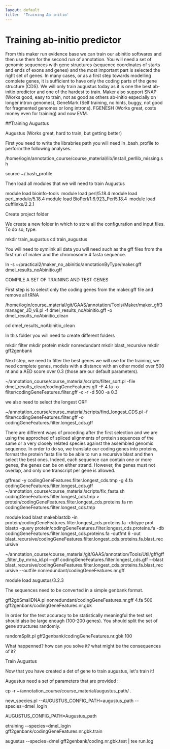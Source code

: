 ```yaml
---
layout: default
title:  'Training Ab-initio'
---
```


# Training ab-initio predictor

From this maker run evidence base we can train our abinitio softwares and then use them for the second run of annotation. 
You will need a set of genomic sequences with gene structures (sequence coordinates of starts and ends of exons and genes) and the most important part is selected the right set of genes. 
In many cases, or as a first step towards modelling complete genes, it is sufficient to have only the coding parts of the gene structure (CDS).
We will only train augustus today as it is one the best ab-initio predictor and one of the hardest to train.
Maker also support SNAP (Works good, easy to train, not as good as others ab-initio especially on longer intron genomes), GeneMark (Self training, no hints, buggy, not good for fragmented genomes or long introns).
FGENESH (Works great, costs money even for training) and now EVM.


##Training Augustus

Augustus (Works great, hard to train, but getting better)

First you need to write the librabries path you will need in .bash_profile to perform the following analyses.

/home/login/annotation_course/course_material/lib/install_perllib_missing.sh

source ~/.bash_profile

Then load all modules that we will need to train Augustus

module load bioinfo-tools 
module load perl/5.18.4
module load perl_module/5.18.4
module load BioPerl/1.6.923_Perl5.18.4 
module load cufflinks/2.2.1

Create project folder

We create a new folder in which to store all the configuration and input files. To do so, type:

mkdir train_augustus
cd train_augustus

You will need to symlink all data you will need such as the gff files from the first run of maker and the chromosome 4 fasta sequence.

ln -s ~/practical2/maker_no_abinitio/annotationByType/maker.gff dmel_results_noAbinitio.gff

COMPILE A SET OF TRAINING AND TEST GENES

First step is to select only the coding genes from the maker.gff file and remove all tRNA

/home/login/course_material/git/GAAS/annotation/Tools/Maker/maker_gff3manager_JD_v8.pl -f dmel_results_noAbinitio.gff -o dmel_results_noAbinitio_clean

cd dmel_results_noAbinitio_clean

In this folder you will need to create different folders

mkdir filter
mkdir protein
mkdir nonredundant
mkdir blast_recursive
mkdir gff2genbank

Next step, we need to filter the best genes we will use for the training, we need complete genes, models with a distance with an other model over 500 nt and a AED score over 0.3 (those are our default parameters).

~/annotation_course/course_material/scripts/filter_sort.pl -file dmel_results_clean/codingGeneFeatures.gff -F 4.fa -o filter/codingGeneFeatures.filter.gff -c -r -d 500 -a 0.3

we also need to select the longest ORF

~/annotation_course/course_material/scripts/find_longest_CDS.pl -f filter/codingGeneFeatures.filter.gff -o codingGeneFeatures.filter.longest_cds.gff

There are different ways of proceding after the first selection and we are using the approched of spliced alignments of protein sequences of the same or a very closely related species against the assembled genomic sequence.
In order to do so, we translate our coding genes into proteins, format the protein fasta file to be able to run a recursive blast and then select the best ones.
Indeed, each sequence can contain one or more genes, the genes can be on either strand. However, the genes must not overlap, and only one transcript per gene is allowed.

gffread -y codingGeneFeatures.filter.longest_cds.tmp -g 4.fa codingGeneFeatures.filter.longest_cds.gff
~/annotation_course/course_material/scripts/fix_fasta.sh codingGeneFeatures.filter.longest_cds.tmp > protein/codingGeneFeatures.filter.longest_cds.proteins.fa 
rm codingGeneFeatures.filter.longest_cds.tmp

module load blast
makeblastdb -in protein/codingGeneFeatures.filter.longest_cds.proteins.fa -dbtype prot
blastp -query protein/codingGeneFeatures.filter.longest_cds.proteins.fa -db codingGeneFeatures.filter.longest_cds.proteins.fa -outfmt 6 -out blast_recursive/codingGeneFeatures.filter.longest_cds.proteins.fa.blast_recursive

~/annotation_course/course_material/git/GAAS/annotation/Tools/Util/gff/gff_filter_by_mrna_id.pl --gff codingGeneFeatures.filter.longest_cds.gff --blast blast_recursive/codingGeneFeatures.filter.longest_cds.proteins.fa.blast_recursive --outfile nonredundant/codingGeneFeatures.nr.gff


module load augustus/3.2.3

The sequences need to be converted in a simple genbank format.

gff2gbSmallDNA.pl nonredundant/codingGeneFeatures.nr.gff 4.fa 500 gff2genbank/codingGeneFeatures.nr.gbk

In order for the test accuracy to be statistically meaningful the test set should also be large enough (100-200 genes). 
You should split the set of gene structures randomly.

randomSplit.pl gff2genbank/codingGeneFeatures.nr.gbk 100

What happenned? how can you solve it? what might be the consequences of it? 


Train Augustus

Now that you have created a det of gene to train augustus, let's train it!

Augustus need a set of parameters that are provided :

cp -r ~/annotation_course/course_material/augustus_path/ .

new_species.pl --AUGUSTUS_CONFIG_PATH=augustus_path --species=dmel_login

AUGUSTUS_CONFIG_PATH=Augustus_path

etraining --species=dmel_login gff2genbank/codingGeneFeatures.nr.gbk.train 

augustus --species=dmel gff2genbank/coding.nr.gbk.test | tee run.log 

